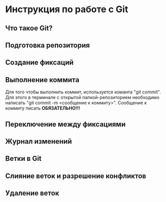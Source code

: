 # Инструкция по работе с Git

## Что такое Git?

## Подготовка репозитория

## Создание фиксаций

## Выполнение коммита
Для того чтобы выполнить коммит, используется команта "git commit". Для этого в терминале с открытой папкой-репозиторием необходимо написать "git commit -m <сообщение к коммиту>". Сообщение к коммиту писать **ОБЯЗАТЕЛЬНО!!!**

## Переключение между фиксациями

## Журнал изменений

Ветки в Git
-----------------
Слияние веток и разрешение конфликтов
----------------------------------------
Удаление веток
---------------------